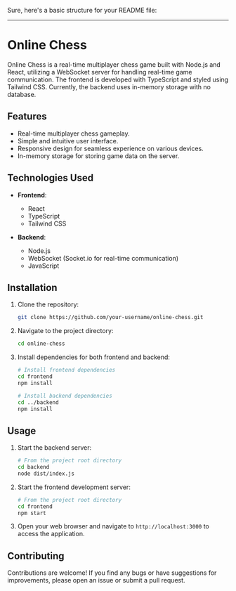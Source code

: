 Sure, here's a basic structure for your README file:

---

# Online Chess

Online Chess is a real-time multiplayer chess game built with Node.js and React, utilizing a WebSocket server for handling real-time game communication. The frontend is developed with TypeScript and styled using Tailwind CSS. Currently, the backend uses in-memory storage with no database.

## Features

- Real-time multiplayer chess gameplay.
- Simple and intuitive user interface.
- Responsive design for seamless experience on various devices.
- In-memory storage for storing game data on the server.

## Technologies Used

- **Frontend**:
  - React
  - TypeScript
  - Tailwind CSS

- **Backend**:
  - Node.js
  - WebSocket (Socket.io for real-time communication)
  - JavaScript

## Installation

1. Clone the repository:

   ```bash
   git clone https://github.com/your-username/online-chess.git
   ```

2. Navigate to the project directory:

   ```bash
   cd online-chess
   ```

3. Install dependencies for both frontend and backend:

   ```bash
   # Install frontend dependencies
   cd frontend
   npm install

   # Install backend dependencies
   cd ../backend
   npm install
   ```

## Usage

1. Start the backend server:

   ```bash
   # From the project root directory
   cd backend
   node dist/index.js
   ```

2. Start the frontend development server:

   ```bash
   # From the project root directory
   cd frontend
   npm start
   ```

3. Open your web browser and navigate to `http://localhost:3000` to access the application.

## Contributing

Contributions are welcome! If you find any bugs or have suggestions for improvements, please open an issue or submit a pull request.
 
